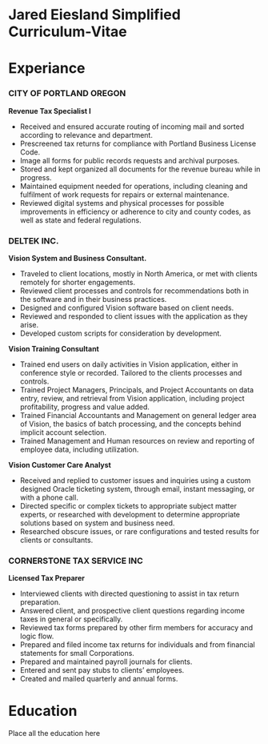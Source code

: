 # Jared Eiesland Simplified Curriculum-Vitae
<html>
  <Body>
    <h1>Experiance</h1>
      <h3>CITY OF PORTLAND OREGON</h3>
          <p><strong>Revenue Tax Specialist I</strong></p>
          <ul>
            <li> Received and ensured accurate routing of incoming mail and sorted according to relevance and department.</li>
            <li>Prescreened tax returns for compliance with Portland Business License Code. </li>
            <li>Image all forms for public records requests and archival purposes.  </li>
            <li> Stored and kept organized all documents for the revenue bureau while in progress.</li>
            <li>Maintained equipment needed for operations, including cleaning and fulfilment of work requests for repairs or external maintenance.</li> 
            <li>Reviewed digital systems and physical processes for possible improvements in efficiency or adherence to city and county codes, as well as state and federal regulations. </li>
          </ul> 
      <h3>DELTEK INC.</h3>
         <p><strong>Vision System and Business Consultant.</strong></p>
         <ul>
            <li>Traveled to client locations, mostly in North America, or met with clients remotely for shorter engagements.</li>
            <li>Reviewed client processes and controls for recommendations both in the software and in their business practices.</li>
            <li>Designed and configured Vision software based on client needs.</li>
            <li>Reviewed and responded to client issues with the application as they arise.</li>
            <li>Developed custom scripts for consideration by development.</li>
           </ul>
          <p><strong>Vision Training Consultant</strong></p>
          <ul>
            <li>Trained end users on daily activities in Vision application, either in conference style or recorded. Tailored to the clients processes and controls.</li>
            <li>Trained Project Managers, Principals, and Project Accountants on data entry, review, and retrieval from Vision application, including project profitability, progress and value added.</li>
            <li>Trained Financial Accountants and Management on general ledger area of Vision, the basics of batch processing, and the concepts behind implicit account selection.</li>
            <li>Trained Management and Human resources on review and reporting of employee data, including utilization.</li> 
           </ul>
          <p><strong>Vision Customer Care Analyst</strong></p>
          <ul>
            <li>Received and replied to customer issues and inquiries using a custom designed Oracle ticketing system, through email, instant messaging, or with a phone call.</li>
            <li>Directed specific or complex tickets to appropriate subject matter experts, or researched with development to determine appropriate solutions based on system and business need.</li>
            <li>Researched obscure issues, or rare configurations and tested results for clients or consultants. </li>
          </ul>
        <h3>CORNERSTONE TAX SERVICE INC</h3>
          <p><strong>Licensed Tax Preparer</strong></p>
          <ul>
            <li>Interviewed clients with directed questioning to assist in tax return preparation.</li>
            <li>Answered client, and prospective client questions regarding income taxes in general or specifically.</li>
            <li>Reviewed tax forms prepared by other firm members for accuracy and logic flow.</li>
            <li>Prepared and filed income tax returns for individuals and from financial statements for small Corporations.</li>
            <li>Prepared and maintained payroll journals for clients.</li>
            <li>Entered and sent pay stubs to clients’ employees.</li>
            <li>Created and mailed quarterly and annual forms.</li>
          </ul>
    

   <h1>Education</h1>
    <p>Place all the education here</p>
    </body>
  </html>
